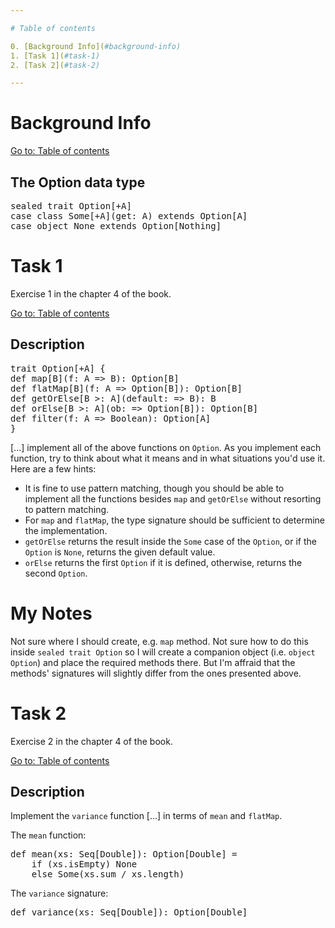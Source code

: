 ```yaml
---

# Table of contents

0. [Background Info](#background-info)
1. [Task 1](#task-1)
2. [Task 2](#task-2)

---
```


# Background Info

[Go to: Table of contents](#table-of-contents)

## The Option data type

<pre>
sealed trait Option[+A]
case class Some[+A](get: A) extends Option[A]
case object None extends Option[Nothing]
</pre>

# Task 1

Exercise 1 in the chapter 4 of the book.

[Go to: Table of contents](#table-of-contents)

## Description

<pre>
trait Option[+A] {
def map[B](f: A => B): Option[B]
def flatMap[B](f: A => Option[B]): Option[B]
def getOrElse[B >: A](default: => B): B
def orElse[B >: A](ob: => Option[B]): Option[B]
def filter(f: A => Boolean): Option[A]
}
</pre>

[...] implement all of the above functions on `Option`. As you implement each function, try to think about what it means and in what situations you'd use it. Here are a few hints:

- It is fine to use pattern matching, though you should be able to implement all the functions besides `map` and `getOrElse` without resorting to pattern matching.
- For `map` and `flatMap`, the type signature should be sufficient to determine the implementation.
- `getOrElse` returns the result inside the `Some` case of the `Option`, or if the `Option` is `None`, returns the given default value.
- `orElse` returns the first `Option` if it is defined, otherwise, returns the second `Option`.

# My Notes

Not sure where I should create, e.g. `map` method. Not sure how to do this inside `sealed trait Option` so I will create a companion object (i.e. `object Option`) and place the required methods there. But I'm affraid that the methods' signatures will slightly differ from the ones presented above.

# Task 2

Exercise 2 in the chapter 4 of the book.

[Go to: Table of contents](#table-of-contents)

## Description

Implement the `variance` function [...] in terms of `mean` and `flatMap`.

The `mean` function:

<pre>
def mean(xs: Seq[Double]): Option[Double] =
	if (xs.isEmpty) None
	else Some(xs.sum / xs.length)
</pre>

The `variance` signature:

<pre>
def variance(xs: Seq[Double]): Option[Double]
</pre>
